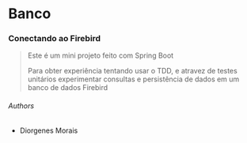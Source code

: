# Banco

### Conectando ao Firebird

> Este é um mini projeto feito com Spring Boot
>
> Para obter experiência tentando usar o TDD, e atravez de testes unitários experimentar consultas e persistência de dados em um banco de dados Firebird


###### Authors
* Diorgenes Morais
